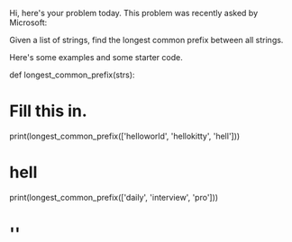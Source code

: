 Hi, here's your problem today. This problem was recently asked by Microsoft:

Given a list of strings, find the longest common prefix between all strings.

Here's some examples and some starter code.

def longest_common_prefix(strs):
  # Fill this in.
  
print(longest_common_prefix(['helloworld', 'hellokitty', 'hell']))
# hell

print(longest_common_prefix(['daily', 'interview', 'pro']))
# ''
